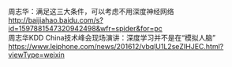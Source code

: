 周志华：满足这三大条件，可以考虑不用深度神经网络 http://baijiahao.baidu.com/s?id=1597881547320942498&wfr=spider&for=pc<br>
周志华KDD China技术峰会现场演讲：深度学习并不是在“模拟人脑” https://www.leiphone.com/news/201612/vbqlU1L2seZIHJEC.html?viewType=weixin<br>
